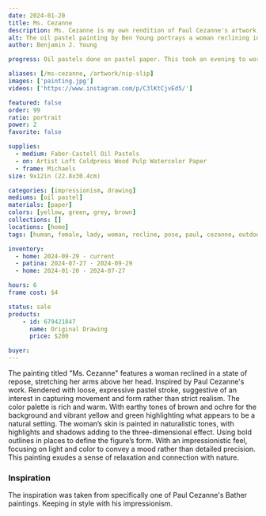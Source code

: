 ```yaml
---
date: 2024-01-20
title: Ms. Cezanne
description: Ms. Cezanne is my own rendition of Paul Cezanne's artwork, including one of his many bather subjects. Using the oil pastels I have on hand.
alt: The oil pastel painting by Ben Young portrays a woman reclining in a vibrant, natural setting, depicted with vivid colors and energetic, sketch-like strokes that create a lively and dynamic composition.
author: Benjamin J. Young

progress: Oil pastels done on pastel paper. This took an evening to work on. It was meant to go quick and be expressive, to get that enjoyment of impressionism and force myself away from perfectionism.

aliases: [/ms-cezanne, /artwork/nip-slip]
images: ['painting.jpg']
videos: ['https://www.instagram.com/p/C3lKtCjvEd5/']

featured: false
order: 99
ratio: portrait
power: 2
favorite: false

supplies:
  - medium: Faber-Castell Oil Pastels
  - on: Artist Loft Coldpress Wood Pulp Watercolor Paper
  - frame: Michaels
size: 9x12in (22.8x30.4cm)

categories: [impressionism, drawing]
mediums: [oil pastel]
materials: [paper]
colors: [yellow, green, grey, brown]
collections: []
locations: [home]
tags: [human, female, lady, woman, recline, pose, paul, cezanne, outdoors, figure, repose, rich, warm, earthy, warm]

inventory:
  - home: 2024-09-29 - current
  - patina: 2024-07-27 - 2024-09-29
  - home: 2024-01-20 - 2024-07-27

hours: 6
frame cost: $4

status: sale
products:
    - id: 679421847
      name: Original Drawing
      price: $200

buyer: 
---
```


The painting titled "Ms. Cezanne" features a woman reclined in a state of repose, stretching her arms above her head. Inspired by Paul Cezanne's work. Rendered with loose, expressive pastel stroke, suggestive of an interest in capturing movement and form rather than strict realism. The color palette is rich and warm. With earthy tones of brown and ochre for the background and vibrant yellow and green highlighting what appears to be a natural setting. The woman’s skin is painted in naturalistic tones, with highlights and shadows adding to the three-dimensional effect. Using bold outlines in places to define the figure’s form. With an impressionistic feel, focusing on light and color to convey a mood rather than detailed precision. This painting exudes a sense of relaxation and connection with nature.

<!--more-->

### Inspiration ###

The inspiration was taken from specifically one of Paul Cezanne's Bather paintings. Keeping in style with his impressionism.